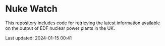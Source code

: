 # Nuke Watch

This repository includes code for retrieving the latest information available on the output of EDF nuclear power plants in the UK.

Last updated: 2024-01-15 00:41